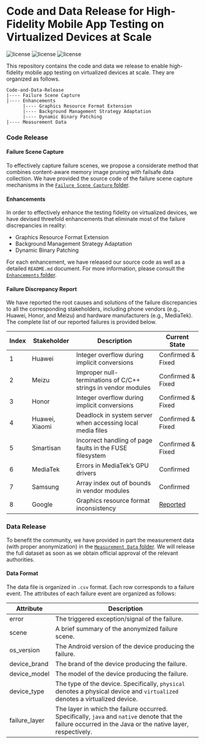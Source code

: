 # Code and Data Release for High-Fidelity Mobile App Testing on Virtualized Devices at Scale

![license](https://img.shields.io/badge/Platform-Android-green "Android")
![license](https://img.shields.io/badge/Version-Beta-yellow "Version")
![license](https://img.shields.io/badge/Licence-Apache%202.0-blue.svg "Apache")

This repository contains the code and data we release to enable high-fidelity mobile app testing on virtualized devices at scale.
They are organized as follows.

```
Code-and-Data-Release
|---- Failure Scene Capture
|---- Enhancements
      |---- Graphics Resource Format Extension
      |---- Background Management Strategy Adaptation
      |---- Dynamic Binary Patching
|---- Measurement Data
```

### Code Release

#### Failure Scene Capture

To effectively capture failure scenes, we propose a considerate method that combines content-aware memory image pruning with failsafe data collection.
We have provided the source code of the failure scene capture mechanisms in the [`Failure Scene Capture` folder](https://github.com/Android-Emulation-Testing/Code-and-Data-Release/tree/main/Failure%20Scene%20Capture).

#### Enhancements

In order to effectively enhance the testing fidelity on virtualized devices, we have devised threefold enhancements that eliminate most of the failure discrepancies in reality:

 * Graphics Resource Format Extension
 * Background Management Strategy Adaptation
 * Dynamic Binary Patching

For each enhancement, we have released our source code as well as a detailed `README.md` document.
For more information, please consult the [`Enhancements` folder](https://github.com/Android-Emulation-Testing/Code-and-Data-Release/tree/main/Enhancements).

#### Failure Discrepancy Report

We have reported the root causes and solutions of the failure discrepancies to all the corresponding stakeholders, including phone vendors (e.g., Huawei, Honor, and Meizu) and hardware manufacturers (e.g., MediaTek).
The complete list of our reported failures is provided below.

| Index | Stakeholder | Description | Current State |
| ----- | ----------- | ----------- | ------------- |
| 1     | Huawei | Integer overflow during implicit conversions | Confirmed & Fixed |
| 2     | Meizu | Improper null-terminations of C/C++ strings in vendor modules | Confirmed & Fixed |
| 3     | Honor | Integer overflow during implicit conversions | Confirmed & Fixed |
| 4     | Huawei, Xiaomi | Deadlock in system server when accessing local media files | Confirmed & Fixed |
| 5     | Smartisan | Incorrect handling of page faults in the FUSE filesystem | Confirmed & Fixed |
| 6     | MediaTek | Errors in MediaTek’s GPU drivers | Confirmed |
| 7     | Samsung | Array index out of bounds in vendor modules | Confirmed |
| 8     | Google | Graphics resource format inconsistency | [Reported](https://issuetracker.google.com/issues/262255458) |

### Data Release

To benefit the community, we have provided in part the measurement data (with proper anonymization) in the [`Measurement Data` folder](https://github.com/Android-Emulation-Testing/Code-and-Data-Release/tree/main/Measurement%20Data). 
We will release the full dataset as soon as we obtain official approval of the relevant authorities.

#### Data Format

The data file is organized in `.csv` format. 
Each row corresponds to a failure event.
The attributes of each failure event are organized as follows:

|  Attribute   | Description  |
|  ----  | ----  |
| error  | The triggered exception/signal of the failure. |
| scene  | A brief summary of the anonymized failure scene. |
| os_version  | The Android version of the device producing the failure. |
| device_brand  | The brand of the device producing the failure. |
| device_model  | The model of the device producing the failure. |
| device_type  | The type of the device. Specifically, `physical` denotes a physical device and `virtualized` denotes a virtualized device. |
| failure_layer  | The layer in which the failure occurred. Specifically, `java` and `native` denote that the failure occurred in the Java or the native layer, respectively. |

